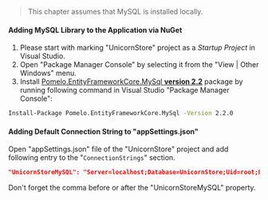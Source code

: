 <!--
+++
title = "App: NuGet and AppSettings"
date = 2019-10-15T16:13:30-04:00
weight = 67
pre = "<b>7.1 </b>"
+++
-->

> This chapter assumes that MySQL is installed locally.

#### Adding MySQL Library to the Application via NuGet

1. Please start with marking "UnicornStore" project as a *Startup Project* in Visual Studio.
1. Open "Package Manager Console" by selecting it from the "View | Other Windows" menu.
1. Install [Pomelo.EntityFrameworkCore.MySql **version 2.2**](https://www.nuget.org/packages/Pomelo.EntityFrameworkCore.MySql/2.2.0) package by running following command in Visual Studio "Package Manager Console":
```bash
Install-Package Pomelo.EntityFrameworkCore.MySql -Version 2.2.0
```

#### Adding Default Connection String to "appSettings.json"

Open "appSettings.json" file of the "UnicornStore" project and add following entry to the "`ConnectionStrings`" section.
```json
"UnicornStoreMySQL": "Server=localhost;Database=UnicornStore;Uid=root;Pwd=NeverEVERsavePasswordInConfigFiles;"
```
Don't forget the comma before or after the "UnicornStoreMySQL" property.